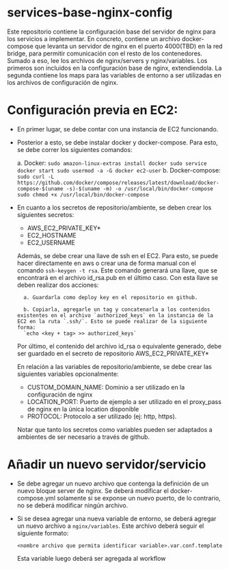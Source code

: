 # services-base-nginx-config
Este repositorio contiene la configuración base del servidor de nginx para los servicios a implementar. En concreto, contiene un archivo docker-compose que levanta un servidor de nginx en el puerto 4000(TBD) en la red bridge, para permitir comunicación con el resto de los contenedores. Sumado a eso, lee los archivos de nginx/servers y nginx/variables. Los primeros son incluidos en la configuración base de nginx, extendiendola. La segunda contiene los maps para las variables de entorno a ser utilizadas en los archivos de configuración de nginx.
# Configuración previa en EC2:
- En primer lugar, se debe contar con una instancia de EC2 funcionando.
- Posterior a esto, se debe instalar docker y docker-compose. Para esto, se debe correr los siguientes comandos:

    a. Docker:
        ```sudo amazon-linux-extras install docker
        sudo service docker start
        sudo usermod -a -G docker ec2-user```
    b. Docker-compose:
        ```
        sudo curl -L https://github.com/docker/compose/releases/latest/download/docker-compose-$(uname -s)-$(uname -m) -o /usr/local/bin/docker-compose
        sudo chmod +x /usr/local/bin/docker-compose
        ```
- En cuanto a los secretos de repositorio/ambiente, se deben crear los siguientes secretos:
    - AWS_EC2_PRIVATE_KEY*
    - EC2_HOSTNAME
    - EC2_USERNAME
    
    Además, se debe crear una llave de ssh en el EC2. Para esto, se puede hacer directamente en aws o crear una de forma manual con el comando `ssh-keygen -t rsa`. Este comando generará una llave,    que se encontrará en el archivo id_rsa.pub en el último caso. Con esta llave se deben realizar dos acciones:
        
        a. Guardarla como deploy key en el repositorio en github.
        
        b. Copiarla, agregarle un tag y concatenarla a los contenidos existentes en el archivo `authorized_keys` en la instancia de la EC2 en la ruta `.ssh/`. Esto se puede realizar de la siguiente    forma:
        `echo <key + tag> >> authorized_keys`
    Por último, el contenido del archivo id_rsa o equivalente generado, debe ser guardado en el secreto de repositorio AWS_EC2_PRIVATE_KEY*
    
    En relación a las variables de repositorio/ambiente, se debe crear las siguientes variables opcionalmente:
    - CUSTOM_DOMAIN_NAME: Dominio a ser utilizado en la configuración de nginx
    - LOCATION_PORT: Puerto de ejemplo a ser utilizado en el proxy_pass de nginx en la única location disponible
    - PROTOCOL: Protocolo a ser utilizado (ej: http, https).
    
    Notar que tanto los secretos como variables pueden ser adaptados a ambientes de ser necesario a través de github.

# Añadir un nuevo servidor/servicio
- Se debe agregar un nuevo archivo que contenga la definición de un nuevo bloque server de nginx. Se deberá modificar el docker-compose.yml solamente si se exponse un nuevo puerto, de lo contrario, no se deberá modificar ningún archivo.
- Si se desea agregar una nueva variable de entorno, se deberá agregar un nuevo archivo a `nginx/variables`. Este archivo deberá seguir el siguiente formato:

    `<nombre archivo que permita identificar variable>.var.conf.template`

  Esta variable luego deberá ser agregada al workflow